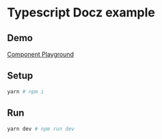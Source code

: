 # Typescript Docz example

## Demo

[Component Playground](https://boring-thompson-04b35b.netlify.com/)

## Setup

```sh
yarn # npm i
```

## Run

```sh
yarn dev # npm run dev
```
